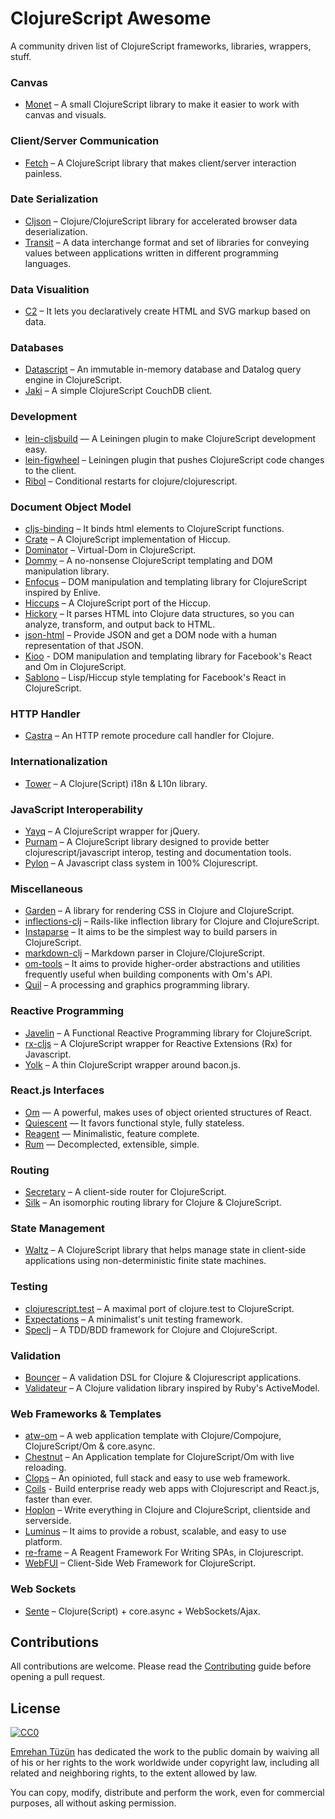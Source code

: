 # ClojureScript Awesome

A community driven list of ClojureScript frameworks, libraries, wrappers, stuff.


### Canvas
- [Monet](https://github.com/rm-hull/monet) – A small ClojureScript library to make it easier to work with canvas and visuals.


### Client/Server Communication
- [Fetch](https://github.com/LightTable/fetch) – A ClojureScript library that makes client/server interaction painless.


### Date Serialization
- [Cljson](https://github.com/tailrecursion/cljson) –  Clojure/ClojureScript library for accelerated browser data deserialization.
- [Transit](https://github.com/cognitect/transit-cljs) –  A data interchange format and set of libraries for conveying values between applications written in different programming languages.


### Data Visualition
- [C2](https://keminglabs.com/c2) – It lets you declaratively create HTML and SVG markup based on data.


### Databases
- [Datascript](https://github.com/tonsky/datascript) – An immutable in-memory database and Datalog query engine in ClojureScript.
- [Jaki](https://github.com/pandeiro/jaki) – A simple ClojureScript CouchDB client.


### Development
- [lein-cljsbuild](http://github.com/emezeske/lein-cljsbuild) — A Leiningen plugin to make ClojureScript development easy.
- [lein-figwheel](https://github.com/bhauman/lein-figwheel) –  Leiningen plugin that pushes ClojureScript code changes to the client.
- [Ribol](http://docs.caudate.me/ribol/) –  Conditional restarts for clojure/clojurescript.


### Document Object Model
- [cljs-binding](https://github.com/fluentsoftware/cljs-binding) – It binds html elements to ClojureScript functions.
- [Crate](https://github.com/ibdknox/crate) –  A ClojureScript implementation of Hiccup.
- [Dominator](https://github.com/dubiousdavid/dominator) –  Virtual-Dom in ClojureScript.
- [Dommy](https://github.com/Prismatic/dommy) –  A no-nonsense ClojureScript templating and DOM manipulation library.
- [Enfocus](http://ckirkendall.github.io/enfocus-site/) –  DOM manipulation and templating library for ClojureScript inspired by Enlive.
- [Hiccups](https://github.com/teropa/hiccups) – A ClojureScript port of the Hiccup.
- [Hickory](https://github.com/davidsantiago/hickory) – It parses HTML into Clojure data structures, so you can analyze, transform, and output back to HTML.
- [json-html](https://github.com/yogthos/json-html) –  Provide JSON and get a DOM node with a human representation of that JSON.
- [Kioo](https://github.com/ckirkendall/kioo) - DOM manipulation and templating library for Facebook's React and Om in ClojureScript.
- [Sablono](https://github.com/r0man/sablono) –  Lisp/Hiccup style templating for Facebook's React in ClojureScript.


### HTTP Handler
- [Castra](https://github.com/tailrecursion/castra) – An HTTP remote procedure call handler for Clojure.


### Internationalization
- [Tower](https://github.com/ptaoussanis/tower) – A Clojure(Script) i18n & L10n library.


### JavaScript Interoperability
- [Yayq](https://github.com/ibdknox/jayq) – A ClojureScript wrapper for jQuery.
- [Purnam](http://purnam.github.io/purnam/) – A ClojureScript library designed to provide better clojurescript/javascript interop, testing and documentation tools.
- [Pylon](https://github.com/bodil/pylon) – A Javascript class system in 100% Clojurescript.


### Miscellaneous
- [Garden](https://github.com/noprompt/garden) – A library for rendering CSS in Clojure and ClojureScript.
- [inflections-clj](https://github.com/r0man/inflections-clj) – Rails-like inflection library for Clojure and ClojureScript.
- [Instaparse](https://github.com/lbradstreet/instaparse-cljs) – It aims to be the simplest way to build parsers in ClojureScript.
- [markdown-clj](https://github.com/yogthos/markdown-clj) –  Markdown parser in Clojure/ClojureScript.
- [om-tools](https://github.com/Prismatic/om-tools) – It aims to provide higher-order abstractions and utilities frequently useful when building components with Om's API.
- [Quil](https://github.com/quil/quil) – A processing and graphics programming library.


### Reactive Programming
- [Javelin](https://github.com/tailrecursion/javelin) – A Functional Reactive Programming library for ClojureScript.
- [rx-cljs](https://github.com/leonardoborges/rx-cljs) – A ClojureScript wrapper for Reactive Extensions (Rx) for Javascript.
- [Yolk](https://github.com/Cicayda/yolk) – A thin ClojureScript wrapper around bacon.js.


### React.js Interfaces
- [Om](https://github.com/omcljs/om) — A powerful, makes uses of object oriented structures of React.
- [Quiescent](https://github.com/levand/quiescent) — It favors functional style, fully stateless.
- [Reagent](http://reagent-project.github.io/) — Minimalistic, feature complete.
- [Rum](https://github.com/tonsky/rum) — Decomplected, extensible, simple.


### Routing
- [Secretary](https://github.com/gf3/secretary) –  A client-side router for ClojureScript.
- [Silk](https://github.com/DomKM/silk) – An isomorphic routing library for Clojure & ClojureScript.


### State Management
- [Waltz](https://github.com/ibdknox/waltz) – A ClojureScript library that helps manage state in client-side applications using non-deterministic finite state machines.


### Testing
- [clojurescript.test](https://github.com/cemerick/clojurescript.test) – A maximal port of clojure.test to ClojureScript.
- [Expectations](http://jayfields.com/expectations/) – A minimalist's unit testing framework.
- [Speclj](https://github.com/slagyr/speclj) – A TDD/BDD framework for Clojure and ClojureScript.


### Validation
- [Bouncer](https://github.com/leonardoborges/bouncer) – A validation DSL for Clojure & Clojurescript applications.
- [Validateur](http://clojurevalidations.info/) – A Clojure validation library inspired by Ruby's ActiveModel.


### Web Frameworks & Templates
- [atw-om](https://github.com/zaiste/atw-om) – A web application template with Clojure/Compojure, ClojureScript/Om & core.async.
- [Chestnut](https://github.com/plexus/chestnut) –  An Application template for ClojureScript/Om with live reloading.
- [Clops](https://github.com/sveri/closp) – An opinioted, full stack and easy to use web framework.
- [Coils](http://coils.cc/) - Build enterprise ready web apps with Clojurescript and React.js, faster than ever.
- [Hoplon](http://hoplon.io) – Write everything in Clojure and ClojureScript, clientside and serverside.
- [Luminus](http://www.luminusweb.net/) – It aims to provide a robust, scalable, and easy to use platform.
- [re-frame](https://github.com/Day8/re-frame) – A Reagent Framework For Writing SPAs, in Clojurescript.
- [WebFUI](https://github.com/drcode/webfui) –  Client-Side Web Framework for ClojureScript.


### Web Sockets
- [Sente](https://github.com/ptaoussanis/sente) –  Clojure(Script) + core.async + WebSockets/Ajax.


## Contributions
All contributions are welcome. Please read the [Contributing](CONTRIBUTING.md) guide before opening a pull request.


## License
[![CC0](http://i.creativecommons.org/p/zero/1.0/88x31.png)](http://creativecommons.org/publicdomain/zero/1.0/)

[Emrehan Tüzün](http://github.com/emrehan) has dedicated the work to the public domain by waiving all of his or her rights to the work worldwide under copyright law, including all related and neighboring rights, to the extent allowed by law.

You can copy, modify, distribute and perform the work, even for commercial purposes, all without asking permission.
